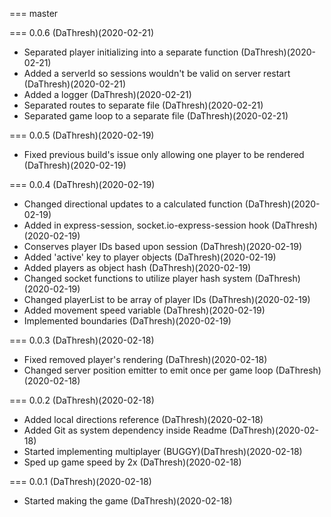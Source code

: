 === master

=== 0.0.6 (DaThresh)(2020-02-21)

* Separated player initializing into a separate function (DaThresh)(2020-02-21)
* Added a serverId so sessions wouldn't be valid on server restart (DaThresh)(2020-02-21)
* Added a logger (DaThresh)(2020-02-21)
* Separated routes to separate file (DaThresh)(2020-02-21)
* Separated game loop to a separate file (DaThresh)(2020-02-21)

=== 0.0.5 (DaThresh)(2020-02-19)

* Fixed previous build's issue only allowing one player to be rendered (DaThresh)(2020-02-19)

=== 0.0.4 (DaThresh)(2020-02-19)

* Changed directional updates to a calculated function (DaThresh)(2020-02-19)
* Added in express-session, socket.io-express-session hook (DaThresh)(2020-02-19)
* Conserves player IDs based upon session (DaThresh)(2020-02-19)
* Added 'active' key to player objects (DaThresh)(2020-02-19)
* Added players as object hash (DaThresh)(2020-02-19)
* Changed socket functions to utilize player hash system (DaThresh)(2020-02-19)
* Changed playerList to be array of player IDs (DaThresh)(2020-02-19)
* Added movement speed variable (DaThresh)(2020-02-19)
* Implemented boundaries (DaThresh)(2020-02-19)

=== 0.0.3 (DaThresh)(2020-02-18)

* Fixed removed player's rendering (DaThresh)(2020-02-18)
* Changed server position emitter to emit once per game loop (DaThresh)(2020-02-18)

=== 0.0.2 (DaThresh)(2020-02-18)

* Added local directions reference (DaThresh)(2020-02-18)
* Added Git as system dependency inside Readme (DaThresh)(2020-02-18)
* Started implementing multiplayer (BUGGY)(DaThresh)(2020-02-18)
* Sped up game speed by 2x (DaThresh)(2020-02-18)

=== 0.0.1 (DaThresh)(2020-02-18)

* Started making the game (DaThresh)(2020-02-18)
